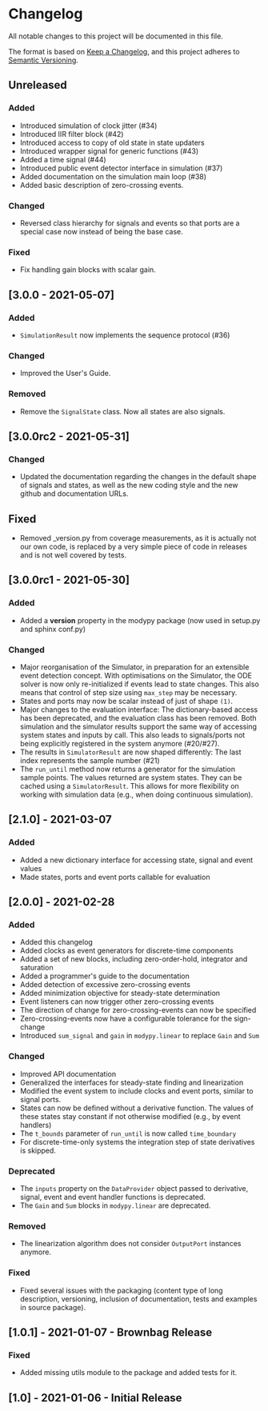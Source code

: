 # Changelog
All notable changes to this project will be documented in this file.

The format is based on [Keep a Changelog](https://keepachangelog.com/en/1.0.0/),
and this project adheres to [Semantic Versioning](https://semver.org/spec/v2.0.0.html).

## Unreleased
### Added
- Introduced simulation of clock jitter (#34)
- Introduced IIR filter block (#42)
- Introduced access to copy of old state in state updaters
- Introduced wrapper signal for generic functions (#43)
- Added a time signal (#44)
- Introduced public event detector interface in simulation (#37)
- Added documentation on the simulation main loop (#38)
- Added basic description of zero-crossing events.
### Changed
- Reversed class hierarchy for signals and events so that ports are a special
  case now instead of being the base case.
### Fixed
- Fix handling gain blocks with scalar gain.

## [3.0.0 - 2021-05-07]
### Added
- ``SimulationResult`` now implements the sequence protocol (#36)
### Changed
- Improved the User's Guide.
### Removed
- Remove the ``SignalState`` class. Now all states are also signals.

## [3.0.0rc2 - 2021-05-31]
### Changed
- Updated the documentation regarding the changes in the default shape of
  signals and states, as well as the new coding style and the new github and
  documentation URLs.
## Fixed
- Removed _version.py from coverage measurements, as it is actually not our own
  code, is replaced by a very simple piece of code in releases and is not well
  covered by tests.

## [3.0.0rc1 - 2021-05-30]
### Added
- Added a __version__ property in the modypy package (now used in setup.py
  and sphinx conf.py)
### Changed
- Major reorganisation of the Simulator, in preparation for an extensible
  event detection concept. With optimisations on the Simulator, the ODE solver
  is now only re-initialized if events lead to state changes. This also means
  that control of step size using `max_step` may be necessary.
- States and ports may now be scalar instead of just of shape `(1)`.
- Major changes to the evaluation interface: The dictionary-based access has
  been deprecated, and the evaluation class has been removed. Both simulation
  and the simulator results support the same way of accessing system states and
  inputs by call. This also leads to signals/ports not being explicitly
  registered in the system anymore (#20/#27).
- The results in ``SimulatorResult`` are now shaped differently: The last index
  represents the sample number (#21)
- The ``run_until`` method now returns a generator for the simulation sample
  points. The values returned are system states. They can be cached using a
  ``SimulatorResult``.
  This allows for more flexibility on working with simulation data (e.g., 
  when doing continuous simulation).

## [2.1.0] - 2021-03-07
### Added
- Added a new dictionary interface for accessing state, signal and event values
- Made states, ports and event ports callable for evaluation

## [2.0.0] - 2021-02-28
### Added
- Added this changelog
- Added clocks as event generators for discrete-time components
- Added a set of new blocks, including zero-order-hold, integrator and saturation
- Added a programmer's guide to the documentation
- Added detection of excessive zero-crossing events
- Added minimization objective for steady-state determination
- Event listeners can now trigger other zero-crossing events
- The direction of change for zero-crossing-events can now be specified
- Zero-crossing-events now have a configurable tolerance for the sign-change
- Introduced ``sum_signal`` and ``gain`` in ``modypy.linear`` to replace
  ``Gain`` and ``Sum``
### Changed
- Improved API documentation
- Generalized the interfaces for steady-state finding and linearization
- Modified the event system to include clocks and event ports, similar to signal
  ports.
- States can now be defined without a derivative function. The values of these
  states stay constant if not otherwise modified (e.g., by event handlers)
- The ``t_bounds`` parameter of ``run_until`` is now called ``time_boundary``
- For discrete-time-only systems the integration step of state derivatives is
  skipped.
### Deprecated
- The ``inputs`` property on the ``DataProvider`` object passed to derivative,
  signal, event and event handler functions is deprecated.
- The ``Gain`` and ``Sum`` blocks in ``modypy.linear`` are deprecated.
### Removed
- The linearization algorithm does not consider ``OutputPort`` instances
  anymore.
### Fixed
- Fixed several issues with the packaging (content type of long description,
  versioning, inclusion of documentation, tests and examples in source package).

## [1.0.1] - 2021-01-07 - Brownbag Release
### Fixed
- Added missing utils module to the package and added tests for it.

## [1.0] - 2021-01-06 - Initial Release
